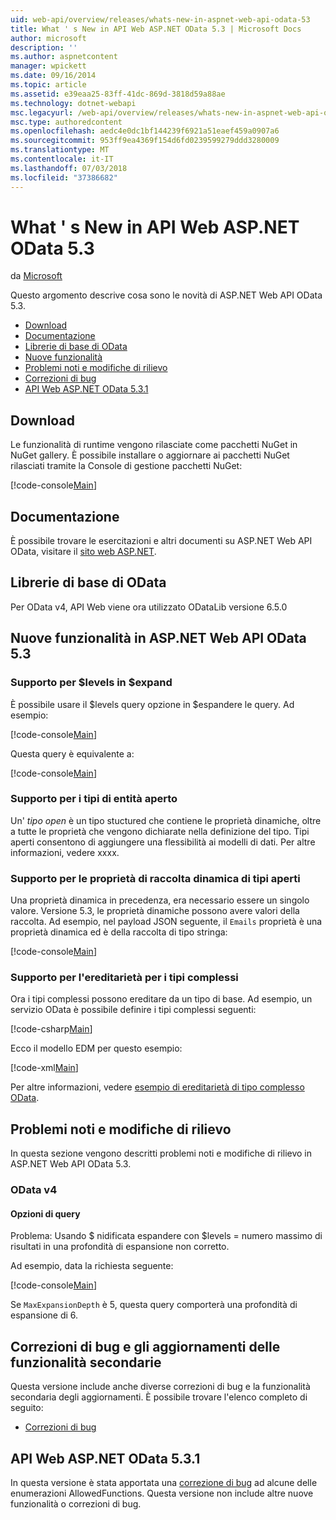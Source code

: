```yaml
---
uid: web-api/overview/releases/whats-new-in-aspnet-web-api-odata-53
title: What ' s New in API Web ASP.NET OData 5.3 | Microsoft Docs
author: microsoft
description: ''
ms.author: aspnetcontent
manager: wpickett
ms.date: 09/16/2014
ms.topic: article
ms.assetid: e39eaa25-83ff-41dc-869d-3818d59a88ae
ms.technology: dotnet-webapi
msc.legacyurl: /web-api/overview/releases/whats-new-in-aspnet-web-api-odata-53
msc.type: authoredcontent
ms.openlocfilehash: aedc4e0dc1bf144239f6921a51eaef459a0907a6
ms.sourcegitcommit: 953ff9ea4369f154d6fd0239599279ddd3280009
ms.translationtype: MT
ms.contentlocale: it-IT
ms.lasthandoff: 07/03/2018
ms.locfileid: "37386682"
---
```

<a name="whats-new-in-aspnet-web-api-odata-53"></a>What ' s New in API Web ASP.NET OData 5.3
====================
da [Microsoft](https://github.com/microsoft)

Questo argomento descrive cosa sono le novità di ASP.NET Web API OData 5.3.

- [Download](#download)
- [Documentazione](#documentation)
- [Librerie di base di OData](#corelib)
- [Nuove funzionalità](#newf)
- [Problemi noti e modifiche di rilievo](#known-issues)
- [Correzioni di bug](#bug-fixes)
- [API Web ASP.NET OData 5.3.1](#OD)

<a id="download"></a>
## <a name="download"></a>Download

Le funzionalità di runtime vengono rilasciate come pacchetti NuGet in NuGet gallery. È possibile installare o aggiornare ai pacchetti NuGet rilasciati tramite la Console di gestione pacchetti NuGet:

[!code-console[Main](whats-new-in-aspnet-web-api-odata-53/samples/sample1.cmd)]

<a id="documentation"></a>
## <a name="documentation"></a>Documentazione

È possibile trovare le esercitazioni e altri documenti su ASP.NET Web API OData, visitare il [sito web ASP.NET](../odata-support-in-aspnet-web-api/index.md).

<a id="corelib"></a>
## <a name="odata-core-libraries"></a>Librerie di base di OData

Per OData v4, API Web viene ora utilizzato ODataLib versione 6.5.0

<a id="newf"></a>
## <a name="new-features-in-aspnet-web-api-odata-53"></a>Nuove funzionalità in ASP.NET Web API OData 5.3

### <a name="support-for-levels-in-expand"></a>Supporto per $levels in $expand

È possibile usare il $levels query opzione in $espandere le query. Ad esempio:

[!code-console[Main](whats-new-in-aspnet-web-api-odata-53/samples/sample2.cmd)]

Questa query è equivalente a:

[!code-console[Main](whats-new-in-aspnet-web-api-odata-53/samples/sample3.cmd)]

<a id="open-entity-types"></a>
### <a name="support-for-open-entity-types"></a>Supporto per i tipi di entità aperto

Un' *tipo open* è un tipo stuctured che contiene le proprietà dinamiche, oltre a tutte le proprietà che vengono dichiarate nella definizione del tipo. Tipi aperti consentono di aggiungere una flessibilità ai modelli di dati. Per altre informazioni, vedere xxxx.

### <a name="support-for-dynamic-collection-properties-in-open-types"></a>Supporto per le proprietà di raccolta dinamica di tipi aperti

Una proprietà dinamica in precedenza, era necessario essere un singolo valore. Versione 5.3, le proprietà dinamiche possono avere valori della raccolta. Ad esempio, nel payload JSON seguente, il `Emails` proprietà è una proprietà dinamica ed è della raccolta di tipo stringa:

[!code-console[Main](whats-new-in-aspnet-web-api-odata-53/samples/sample4.cmd)]

### <a name="support-for-inheritance-for-complex-types"></a>Supporto per l'ereditarietà per i tipi complessi

Ora i tipi complessi possono ereditare da un tipo di base. Ad esempio, un servizio OData è possibile definire i tipi complessi seguenti:

[!code-csharp[Main](whats-new-in-aspnet-web-api-odata-53/samples/sample5.cs)]

Ecco il modello EDM per questo esempio:

[!code-xml[Main](whats-new-in-aspnet-web-api-odata-53/samples/sample6.xml?highlight=8,15)]

Per altre informazioni, vedere [esempio di ereditarietà di tipo complesso OData](http://aspnet.codeplex.com/SourceControl/latest#Samples/WebApi/OData/v4/ODataComplexTypeInheritanceSample/ReadMe.txt).

<a id="known-issues"></a>
## <a name="known-issues-and-breaking-changes"></a>Problemi noti e modifiche di rilievo

In questa sezione vengono descritti problemi noti e modifiche di rilievo in ASP.NET Web API OData 5.3.

### <a name="odata-v4"></a>OData v4

#### <a name="query-options"></a>Opzioni di query

Problema: Usando $ nidificata espandere con $levels = numero massimo di risultati in una profondità di espansione non corretto.

Ad esempio, data la richiesta seguente:

[!code-console[Main](whats-new-in-aspnet-web-api-odata-53/samples/sample7.cmd)]

Se `MaxExpansionDepth` è 5, questa query comporterà una profondità di espansione di 6.

<a id="bug-fixes"></a>
## <a name="bug-fixes-and-minor-feature-updates"></a>Correzioni di bug e gli aggiornamenti delle funzionalità secondarie

Questa versione include anche diverse correzioni di bug e la funzionalità secondaria degli aggiornamenti. È possibile trovare l'elenco completo di seguito:

- [Correzioni di bug](https://aspnetwebstack.codeplex.com/workitem/list/advanced?keyword=&status=All&type=All&priority=All&release=v5.3%20Beta&assignedTo=All&component=Web%20API|Web%20API%20OData&sortField=AssignedTo&sortDirection=Ascending&page=0&reasonClosed=Fixed)

<a id="OD"></a>
## <a name="aspnet-web-api-odata-531"></a>API Web ASP.NET OData 5.3.1

In questa versione è stata apportata una [correzione di bug](https://aspnetwebstack.codeplex.com/workitem/list/advanced?keyword=&amp;status=All&amp;type=All&amp;priority=All&amp;release=v5.3.1%20Beta&amp;assignedTo=All&amp;component=Web%20API%20OData&amp;sortField=LastUpdatedDate&amp;sortDirection=Descending&amp;page=0&amp;reasonClosed=All) ad alcune delle enumerazioni AllowedFunctions. Questa versione non include altre nuove funzionalità o correzioni di bug.
